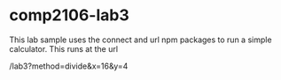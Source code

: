 # comp2106-lab3

This lab sample uses the connect and url npm packages to run a simple calculator.  This runs at the url 

/lab3?method=divide&x=16&y=4
